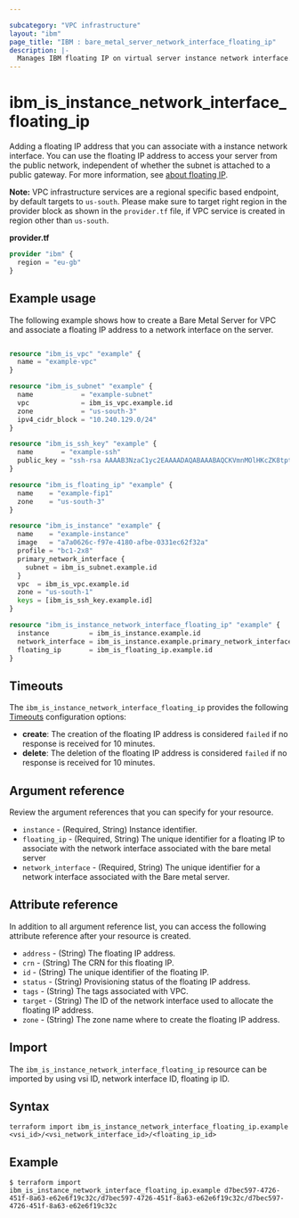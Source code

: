 ```yaml
---

subcategory: "VPC infrastructure"
layout: "ibm"
page_title: "IBM : bare_metal_server_network_interface_floating_ip"
description: |-
  Manages IBM floating IP on virtual server instance network interface.
---
```


# ibm\_is_instance_network_interface_floating_ip
Adding a floating IP address that you can associate with a instance network interface. You can use the floating IP address to access your server from the public network, independent of whether the subnet is attached to a public gateway. For more information, see [about floating IP](https://cloud.ibm.com/docs/vpc?topic=vpc-creating-a-vpc-using-the-rest-apis#create-floating-ip-api-tutorial).

**Note:** 
VPC infrastructure services are a regional specific based endpoint, by default targets to `us-south`. Please make sure to target right region in the provider block as shown in the `provider.tf` file, if VPC service is created in region other than `us-south`.

**provider.tf**

```terraform
provider "ibm" {
  region = "eu-gb"
}
```

## Example usage
The following example shows how to create a Bare Metal Server for VPC  and associate a floating IP address to a network interface on the server.

```terraform

resource "ibm_is_vpc" "example" {
  name = "example-vpc"
}

resource "ibm_is_subnet" "example" {
  name            = "example-subnet"
  vpc             = ibm_is_vpc.example.id
  zone            = "us-south-3"
  ipv4_cidr_block = "10.240.129.0/24"
}

resource "ibm_is_ssh_key" "example" {
  name       = "example-ssh"
  public_key = "ssh-rsa AAAAB3NzaC1yc2EAAAADAQABAAABAQCKVmnMOlHKcZK8tpt3MP1lqOLAcqcJzhsvJcjscgVERRN7/9484SOBJ3HSKxxNG5JN8owAjy5f9yYwcUg+JaUVuytn5Pv3aeYROHGGg+5G346xaq3DAwX6Y5ykr2fvjObgncQBnuU5KHWCECO/4h8uWuwh/kfniXPVjFToc+gnkqA+3RKpAecZhFXwfalQ9mMuYGFxn+fwn8cYEApsJbsEmb0iJwPiZ5hjFC8wREuiTlhPHDgkBLOiycd20op2nXzDbHfCHInquEe/gYxEitALONxm0swBOwJZwlTDOB7C6y2dzlrtxr1L59m7pCkWI4EtTRLvleehBoj3u7jB4usR"
}

resource "ibm_is_floating_ip" "example" {
  name    = "example-fip1"
  zone    = "us-south-3"
}

resource "ibm_is_instance" "example" {
  name    = "example-instance"
  image   = "a7a0626c-f97e-4180-afbe-0331ec62f32a"
  profile = "bc1-2x8"
  primary_network_interface {
    subnet = ibm_is_subnet.example.id
  }
  vpc  = ibm_is_vpc.example.id
  zone = "us-south-1"
  keys = [ibm_is_ssh_key.example.id]
}

resource "ibm_is_instance_network_interface_floating_ip" "example" {
  instance          = ibm_is_instance.example.id
  network_interface = ibm_is_instance.example.primary_network_interface[0].id
  floating_ip       = ibm_is_floating_ip.example.id
}

```

## Timeouts
The `ibm_is_instance_network_interface_floating_ip` provides the following [Timeouts](https://www.terraform.io/docs/language/resources/syntax.html) configuration options:

- **create**: The creation of the floating IP address is considered `failed` if no response is received for 10 minutes. 
- **delete**: The deletion of the floating IP address is considered `failed` if no response is received for 10 minutes. 


## Argument reference
Review the argument references that you can specify for your resource. 

- `instance` - (Required, String) Instance identifier. 
- `floating_ip` - (Required, String) The unique identifier for a floating IP to associate with the network interface associated with the bare metal server
- `network_interface` - (Required, String) The unique identifier for a  network interface associated with the Bare metal server.


## Attribute reference
In addition to all argument reference list, you can access the following attribute reference after your resource is created.

- `address` - (String) The floating IP address.
- `crn` - (String) The CRN for this floating IP.
- `id` - (String) The unique identifier of the floating IP.
- `status` - (String) Provisioning status of the floating IP address.
- `tags` - (String) The tags associated with VPC.
- `target` - (String) The ID of the network interface used to allocate the floating IP address.
- `zone` - (String) The zone name where to create the floating IP address.


## Import
The `ibm_is_instance_network_interface_floating_ip` resource can be imported by using vsi ID, network interface ID, floating ip ID.

## Syntax
```
terraform import ibm_is_instance_network_interface_floating_ip.example <vsi_id>/<vsi_network_interface_id>/<floating_ip_id> 
```

## Example

```
$ terraform import ibm_is_instance_network_interface_floating_ip.example d7bec597-4726-451f-8a63-e62e6f19c32c/d7bec597-4726-451f-8a63-e62e6f19c32c/d7bec597-4726-451f-8a63-e62e6f19c32c
```
